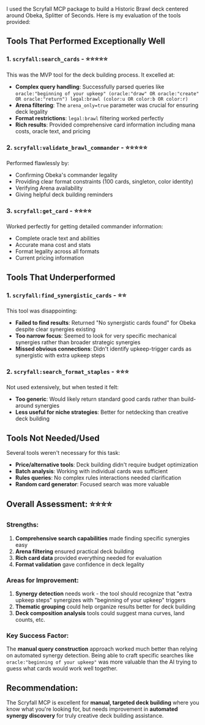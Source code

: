 I used the Scryfall MCP package to build a Historic Brawl deck centered around Obeka, Splitter of Seconds. Here is my evaluation of the tools provided:

## Tools That Performed Exceptionally Well

### 1. **`scryfall:search_cards`** - ⭐⭐⭐⭐⭐
This was the MVP tool for the deck building process. It excelled at:
- **Complex query handling**: Successfully parsed queries like `oracle:"beginning of your upkeep" (oracle:"draw" OR oracle:"create" OR oracle:"return") legal:brawl (color:u OR color:b OR color:r)`
- **Arena filtering**: The `arena_only=true` parameter was crucial for ensuring deck legality
- **Format restrictions**: `legal:brawl` filtering worked perfectly
- **Rich results**: Provided comprehensive card information including mana costs, oracle text, and pricing

### 2. **`scryfall:validate_brawl_commander`** - ⭐⭐⭐⭐⭐
Performed flawlessly by:
- Confirming Obeka's commander legality
- Providing clear format constraints (100 cards, singleton, color identity)
- Verifying Arena availability
- Giving helpful deck building reminders

### 3. **`scryfall:get_card`** - ⭐⭐⭐⭐
Worked perfectly for getting detailed commander information:
- Complete oracle text and abilities
- Accurate mana cost and stats
- Format legality across all formats
- Current pricing information

## Tools That Underperformed

### 1. **`scryfall:find_synergistic_cards`** - ⭐⭐
This tool was disappointing:
- **Failed to find results**: Returned "No synergistic cards found" for Obeka despite clear synergies existing
- **Too narrow focus**: Seemed to look for very specific mechanical synergies rather than broader strategic synergies
- **Missed obvious connections**: Didn't identify upkeep-trigger cards as synergistic with extra upkeep steps

### 2. **`scryfall:search_format_staples`** - ⭐⭐⭐
Not used extensively, but when tested it felt:
- **Too generic**: Would likely return standard good cards rather than build-around synergies
- **Less useful for niche strategies**: Better for netdecking than creative deck building

## Tools Not Needed/Used

Several tools weren't necessary for this task:
- **Price/alternative tools**: Deck building didn't require budget optimization
- **Batch analysis**: Working with individual cards was sufficient
- **Rules queries**: No complex rules interactions needed clarification
- **Random card generator**: Focused search was more valuable

## Overall Assessment: ⭐⭐⭐⭐

### Strengths:
1. **Comprehensive search capabilities** made finding specific synergies easy
2. **Arena filtering** ensured practical deck building
3. **Rich card data** provided everything needed for evaluation
4. **Format validation** gave confidence in deck legality

### Areas for Improvement:
1. **Synergy detection** needs work - the tool should recognize that "extra upkeep steps" synergizes with "beginning of your upkeep" triggers
2. **Thematic grouping** could help organize results better for deck building
3. **Deck composition analysis** tools could suggest mana curves, land counts, etc.

### Key Success Factor:
The **manual query construction** approach worked much better than relying on automated synergy detection. Being able to craft specific searches like `oracle:"beginning of your upkeep"` was more valuable than the AI trying to guess what cards would work well together.

## Recommendation:
The Scryfall MCP is excellent for **manual, targeted deck building** where you know what you're looking for, but needs improvement in **automated synergy discovery** for truly creative deck building assistance.